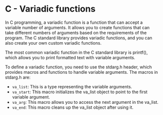 # C - Variadic functions
In C programming, a variadic function is a function that can accept a variable number of arguments. It allows you to create functions that can take different numbers of arguments based on the requirements of the program. The C standard library provides variadic functions, and you can also create your own custom variadic functions.

The most common variadic function in the C standard library is printf(), which allows you to print formatted text with variable arguments.

To define a variadic function, you need to use the stdarg.h header, which provides macros and functions to handle variable arguments. The macros in stdarg.h are:

* `va_list`: This is a type representing the variable arguments.
* `va_start`: This macro initializes the va_list object to point to the first variable argument.
* `va_arg`: This macro allows you to access the next argument in the va_list.
* `va_end`: This macro cleans up the va_list object after using it.